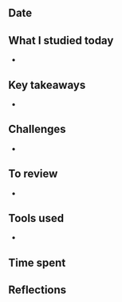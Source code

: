 ##  Date


## What I studied today
- 

## Key takeaways
- 

##  Challenges
- 

##  To review
- 

##  Tools used
- 

##  Time spent


##   Reflections
